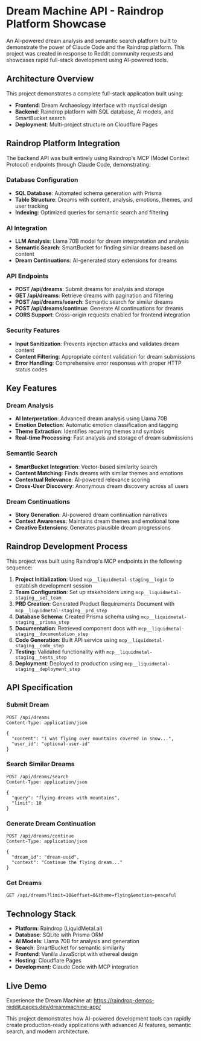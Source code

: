 # Dream Machine API - Raindrop Platform Showcase

An AI-powered dream analysis and semantic search platform built to demonstrate the power of Claude Code and the Raindrop platform. This project was created in response to Reddit community requests and showcases rapid full-stack development using AI-powered tools.

## Architecture Overview

This project demonstrates a complete full-stack application built using:

- **Frontend**: Dream Archaeology interface with mystical design
- **Backend**: Raindrop platform with SQL database, AI models, and SmartBucket search
- **Deployment**: Multi-project structure on Cloudflare Pages

## Raindrop Platform Integration

The backend API was built entirely using Raindrop's MCP (Model Context Protocol) endpoints through Claude Code, demonstrating:

### Database Configuration
- **SQL Database**: Automated schema generation with Prisma
- **Table Structure**: Dreams with content, analysis, emotions, themes, and user tracking
- **Indexing**: Optimized queries for semantic search and filtering

### AI Integration
- **LLM Analysis**: Llama 70B model for dream interpretation and analysis
- **Semantic Search**: SmartBucket for finding similar dreams based on content
- **Dream Continuations**: AI-generated story extensions for dreams

### API Endpoints
- **POST /api/dreams**: Submit dreams for analysis and storage
- **GET /api/dreams**: Retrieve dreams with pagination and filtering
- **POST /api/dreams/search**: Semantic search for similar dreams
- **POST /api/dreams/continue**: Generate AI continuations for dreams
- **CORS Support**: Cross-origin requests enabled for frontend integration

### Security Features
- **Input Sanitization**: Prevents injection attacks and validates dream content
- **Content Filtering**: Appropriate content validation for dream submissions
- **Error Handling**: Comprehensive error responses with proper HTTP status codes

## Key Features

### Dream Analysis
- **AI Interpretation**: Advanced dream analysis using Llama 70B
- **Emotion Detection**: Automatic emotion classification and tagging
- **Theme Extraction**: Identifies recurring themes and symbols
- **Real-time Processing**: Fast analysis and storage of dream submissions

### Semantic Search
- **SmartBucket Integration**: Vector-based similarity search
- **Content Matching**: Finds dreams with similar themes and emotions
- **Contextual Relevance**: AI-powered relevance scoring
- **Cross-User Discovery**: Anonymous dream discovery across all users

### Dream Continuations
- **Story Generation**: AI-powered dream continuation narratives
- **Context Awareness**: Maintains dream themes and emotional tone
- **Creative Extensions**: Generates plausible dream progressions

## Raindrop Development Process

This project was built using Raindrop's MCP endpoints in the following sequence:

1. **Project Initialization**: Used `mcp__liquidmetal-staging__login` to establish development session
2. **Team Configuration**: Set up stakeholders using `mcp__liquidmetal-staging__set_team`
3. **PRD Creation**: Generated Product Requirements Document with `mcp__liquidmetal-staging__prd_step`
4. **Database Schema**: Created Prisma schema using `mcp__liquidmetal-staging__prisma_step`
5. **Documentation**: Retrieved component docs with `mcp__liquidmetal-staging__documentation_step`
6. **Code Generation**: Built API service using `mcp__liquidmetal-staging__code_step`
7. **Testing**: Validated functionality with `mcp__liquidmetal-staging__tests_step`
8. **Deployment**: Deployed to production using `mcp__liquidmetal-staging__deployment_step`

## API Specification

### Submit Dream
```http
POST /api/dreams
Content-Type: application/json

{
  "content": "I was flying over mountains covered in snow...",
  "user_id": "optional-user-id"
}
```

### Search Similar Dreams
```http
POST /api/dreams/search
Content-Type: application/json

{
  "query": "flying dreams with mountains",
  "limit": 10
}
```

### Generate Dream Continuation
```http
POST /api/dreams/continue
Content-Type: application/json

{
  "dream_id": "dream-uuid",
  "context": "Continue the flying dream..."
}
```

### Get Dreams
```http
GET /api/dreams?limit=10&offset=0&theme=flying&emotion=peaceful
```

## Technology Stack

- **Platform**: Raindrop (LiquidMetal.ai)
- **Database**: SQLite with Prisma ORM
- **AI Models**: Llama 70B for analysis and generation
- **Search**: SmartBucket for semantic similarity
- **Frontend**: Vanilla JavaScript with ethereal design
- **Hosting**: Cloudflare Pages
- **Development**: Claude Code with MCP integration

## Live Demo

Experience the Dream Machine at: https://raindrop-demos-reddit.pages.dev/dreammachine-app/

This project demonstrates how AI-powered development tools can rapidly create production-ready applications with advanced AI features, semantic search, and modern architecture.